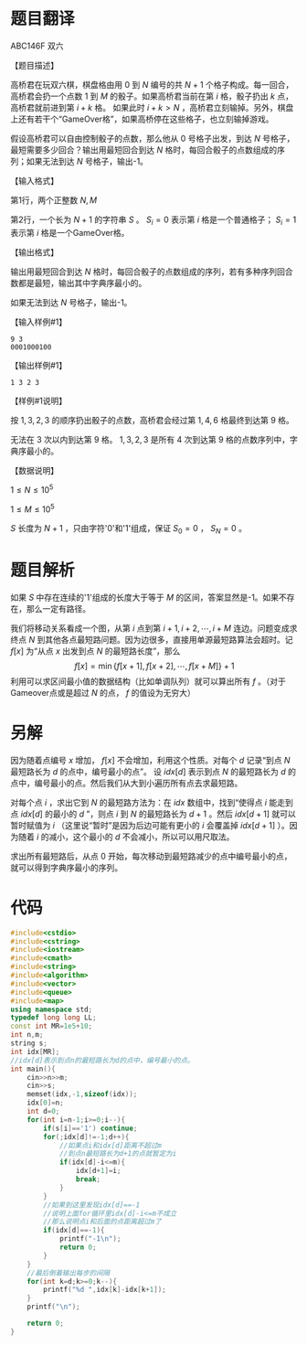 # 题目翻译

ABC146F 双六

【题目描述】

高桥君在玩双六棋，棋盘格由用 $0$ 到 $N$ 编号的共 $N+1$ 个格子构成。每一回合，高桥君会扔一个点数 $1$ 到 $M$ 的骰子。如果高桥君当前在第 $i$ 格，骰子扔出 $k$ 点，高桥君就前进到第 $i+k$ 格。 如果此时 $i+k > N$ ，高桥君立刻输掉。另外，棋盘上还有若干个“GameOver格”，如果高桥停在这些格子，也立刻输掉游戏。

假设高桥君可以自由控制骰子的点数，那么他从 $0$ 号格子出发，到达 $N$ 号格子，最短需要多少回合？输出用最短回合到达 $N$ 格时，每回合骰子的点数组成的序列；如果无法到达 $N$ 号格子，输出-1。

【输入格式】

第1行，两个正整数 $N,M$ 

第2行，一个长为 $N+1$ 的字符串 $S$ 。 $S_i=0$ 表示第 $i$ 格是一个普通格子； $S_i=1$ 表示第 $i$ 格是一个GameOver格。

【输出格式】

输出用最短回合到达 $N$ 格时，每回合骰子的点数组成的序列，若有多种序列回合数都是最短，输出其中字典序最小的。

如果无法到达 $N$ 号格子，输出-1。

【输入样例\#1】

```
9 3
0001000100
```

【输出样例\#1】

```
1 3 2 3
```

【样例\#1说明】

按 $1,3,2,3$ 的顺序扔出骰子的点数，高桥君会经过第 $1,4,6$ 格最终到达第 $9$ 格。

无法在 $3$ 次以内到达第 $9$ 格。 $1,3,2,3$ 是所有 $4$ 次到达第 $9$ 格的点数序列中，字典序最小的。

【数据说明】

 $1 \le N \le 10^5$ 

 $1 \le M \le 10^5$ 

 $S$ 长度为 $N+1$ ，只由字符'0'和'1'组成，保证 $S_0=0$ ， $S_N=0$ 。

# 题目解析

如果 $S$ 中存在连续的'1'组成的长度大于等于 $M$ 的区间，答案显然是-1。如果不存在，那么一定有路径。

我们将移动关系看成一个图，从第 $i$ 点到第 $i+1,i+2,\cdots,i+M$ 连边。问题变成求终点 $N$ 到其他各点最短路问题。因为边很多，直接用单源最短路算法会超时。记 $f[x]$ 为“从点 $x$ 出发到点 $N$ 的最短路长度”，那么
 $$f[x]=\min\{f[x+1],f[x+2],\cdots,f[x+M]\}+1$$
利用可以求区间最小值的数据结构（比如单调队列）就可以算出所有 $f$ 。（对于Gameover点或是超过 $N$ 的点， $f$ 的值设为无穷大）

# 另解

因为随着点编号 $x$ 增加， $f[x]$ 不会增加，利用这个性质。对每个 $d$ 记录“到点 $N$ 最短路长为 $d$ 的点中，编号最小的点”。
设 $idx[d]$ 表示到点 $N$ 的最短路长为 $d$ 的点中，编号最小的点。然后我们从大到小遍历所有点去求最短路。

对每个点 $i$ ，求出它到 $N$ 的最短路方法为：在 $idx$ 数组中，找到“使得点 $i$ 能走到点 $idx[d]$ 的最小的 $d$ ”，则点 $i$ 到 $N$ 的最短路长为 $d+1$ 。然后 $idx[d+1]$ 就可以暂时赋值为 $i$ （这里说“暂时”是因为后边可能有更小的 $i$ 会覆盖掉 $idx[d+1]$ ）。因为随着 $i$ 的减小，这个最小的 $d$ 不会减小，所以可以用尺取法。

求出所有最短路后，从点 $0$ 开始，每次移动到最短路减少的点中编号最小的点，就可以得到字典序最小的序列。

# 代码
```cpp
#include<cstdio>
#include<cstring>
#include<iostream>
#include<cmath>
#include<string>
#include<algorithm>
#include<vector>
#include<queue>
#include<map>
using namespace std;
typedef long long LL;
const int MR=1e5+10;
int n,m;
string s;
int idx[MR];
//idx[d]表示到点n的最短路长为d的点中，编号最小的点。
int main(){
    cin>>n>>m;
    cin>>s;
    memset(idx,-1,sizeof(idx));
    idx[0]=n;
    int d=0;
    for(int i=n-1;i>=0;i--){
        if(s[i]=='1') continue;
        for(;idx[d]!=-1;d++){
            //如果点i和idx[d]距离不超过m
            //到点n最短路长为d+1的点就暂定为i
            if(idx[d]-i<=m){
                idx[d+1]=i;
                break;
            }
        }
        //如果到这里发现idx[d]==-1
        //说明上面for循环里idx[d]-i<=m不成立
        //那么说明点i和后面的点距离超过m了
        if(idx[d]==-1){
            printf("-1\n");
            return 0;
        }
    }
    //最后倒着输出每步的间隔
    for(int k=d;k>=0;k--){
        printf("%d ",idx[k]-idx[k+1]);
    }
    printf("\n");

    return 0;
}

```
